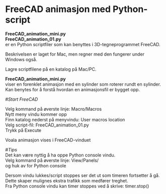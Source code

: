 # FreeCAD animasjon med Python-script

**FreeCAD_animation_mini.py**<br>
**FreeCAD_animation_01.py**<br>
er en Python scriptfiler som kan benyttes i 3D-tegneprogrammet FreeCAD.<br>

Beskrivelsen er laget for Mac, men regner med den fungerer under Windows også.<br>

Lagre scriptfilene på en katalog på Mac/PC.<br>

**FreeCAD_animation_mini.py**<br>
viser en forenklet animasjon med en sylinder som roterer rundt en sylinder.<br>
Kan benytes for å forstå hvordan en animasjonsfil er bygget opp.<br>


#*Start FreeCAD*<br>

Velg kommand på øverste linje: Macro/Macros<br>
Nytt meny vindu kommer opp<br>
Finn katalog nederst på menyvindu: User macros location<br>
Velg script-fil: FreeCAD_animation_01.py<br>
Trykk på Execute<br>

Voala animasjon vises i FreeCAD-vinduet<br>

#*Tips*<br>
Det kan være nyttig å ha oppe Python console vindu.<br>
Velg kommand på øverste linje: View/Panels/<br>
og huk av for Python console<br>

Dersom vindu lukkes/script stoppes ser det ut som timeren fortsetter å gå.<br>
Dette skaper mulignes ekstra trafikk som medfører treghet.<br>
Fra Python console vindu kan timer stoppes ved å skrive: timer.stop()<br>

